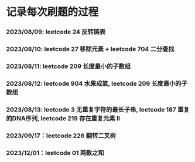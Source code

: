 # 记录每次刷题的过程

### 2023/08/09: leetcode 24 反转链表
### 2023/08/10: leetcode 27 移除元素 + leetcode 704 二分查找
### 2023/08/11: leetcode 209 长度最小的子数组
### 2023/08/12: leetcode 904 水果成篮, leetcode 209 长度最小的子数组
### 2023/08/13: leetcode 3 无重复字符的最长子串, leetcode 187 重复的DNA序列, 	leetcode 219 存在重复元素 II
### 2023/09/17：leetcode 226 翻转二叉树

### 2023/12/01：leetcode 01 两数之和
